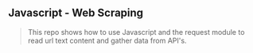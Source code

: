 ## Javascript - Web Scraping
> This repo shows how to use Javascript and the request module to read url text content and gather data from API's.


